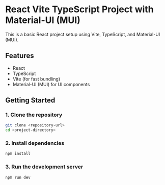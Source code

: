 # React Vite TypeScript Project with Material-UI (MUI)

This is a basic React project setup using Vite, TypeScript, and Material-UI (MUI).

## Features

- React
- TypeScript
- Vite (for fast bundling)
- Material-UI (MUI) for UI components

## Getting Started

### 1. Clone the repository

```bash
git clone <repository-url>
cd <project-directory>
```

### 2. Install dependencies

```bash
npm install
```

### 3. Run the development server
```bash
npm run dev
```
